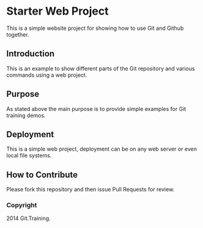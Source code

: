 # Starter Web Project

This is a simple website project for
showing how to use Git and Github together.

## Introduction

This is an example to show different parts of the Git repository
and various commands using a web project.

## Purpose

As stated above the main purpose  is to provide simple examples
for Git training demos.

## Deployment

This is a simple web project, deployment can be on any web server or even
local file systems. 

## How to Contribute

Please fork this repository and then issue Pull Requests for review.

### Copyright

2014 Git.Training. 